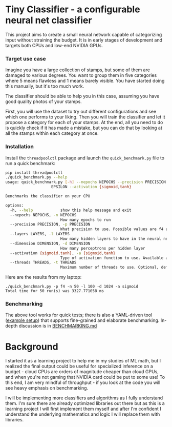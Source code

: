 # Tiny Classifier - a configurable neural net classifier

This project aims to create a small neural network capable of categorizing input without straining the budget.  It is in early stages of development and targets both CPUs and low-end NVIDIA GPUs.

### Target use case

Imagine you have a large collection of stamps, but some of them are damaged to various degrees.  You want to group them in five categories where 5 means flawless and 1 means barely visible.  You have started doing this manually, but it's too much work.

The classifier should be able to help you in this case, assuming you have good quality photos of your stamps.  

First, you will use the dataset to try out different configurations and see which one performs to your liking. Then you will train the classifier and let it propose a category for each of your stamps.  At the end, all you need to do is quickly check if it has made a mistake, but you can do that by looking at all the stamps within each category at once.

### Installation

Install the `threadpoolctl` package and launch the `quick_benchmark.py` file to run a quick benchmark:
```bash
pip install threadpoolctl
./quick_benchmark.py --help
usage: quick_benchmark.py [-h] --nepochs NEPOCHS --precision PRECISION --layers LAYERS --dimension DIMENSION --epsilon
                    EPSILON --activation {sigmoid,tanh}

Benchmarks the classifier on your CPU

options:
  -h, --help            show this help message and exit
  --nepochs NEPOCHS, -n NEPOCHS
                        How many epochs to run
  --precision PRECISION, -p PRECISION
                        What precision to use. Possible values are f4 and f8
  --layers LAYERS, -l LAYERS
                        How many hidden layers to have in the neural net
  --dimension DIMENSION, -d DIMENSION
                        How many perceptrons per hidden layer
  --activation {sigmoid,tanh}, -a {sigmoid,tanh}
                        Type of activation function to use. Available are sigmoid and tanh
  --threads THREADS, -t THREADS
                        Maximum number of threads to use. Optional, defaults to max available.
```
Here are the results from my laptop:
```
./quick_benchmark.py -p f4 -n 50 -l 100 -d 1024 -a sigmoid
Total time for 50 run(s) was 3327.771058 ms
```

### Benchmarking

The above tool works for quick tests; there is also a YAML-driven tool ([example setup]) that supports fine-grained and elaborate benchmarking.  In-depth discussion is in [BENCHMARKING.md]

# Background

I started it as a learning project to help me in my studies of ML math, but I realized the final output could be useful for specialized inference on a budget - cloud CPUs are orders of magnitude cheaper than cloud GPUs, and when you're not gaming that NVIDIA card could be put to some use!  To this end, I am very mindful of throughput - if you look at the code you will see heavy emphasis on benchmarking.

I will be implementing more classifiers and algorithms as I fully understand them.  I'm sure there are already optimized libraries out there but as this is a learning project I will first implement them myself and after I'm confident I understand the underlying mathematics and logic I will replace them with libraries.


[BENCHMARKING.md]: https://github.com/zlatinb/tiny-classifier/blob/main/BENCHMARKING.md
[example setup]: https://github.com/zlatinb/tiny-classifier/blob/main/example_benchmark.yaml 
